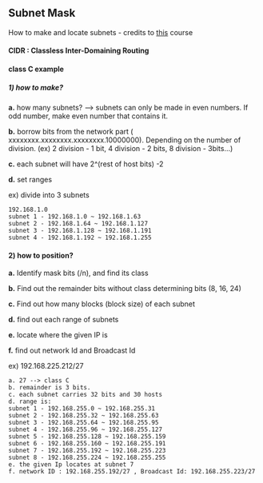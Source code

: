 ## Subnet Mask

How to make and locate subnets - credits to [this](https://www.youtube.com/watch?v=Ct4PU6CyvTQ&t=435s) course

#### CIDR : Classless Inter-Domaining Routing

#### class C example

##### 1) how to make?

**a.** how many subnets? --> subnets can only be made in even numbers. If odd number, make even number that contains it.

**b.** borrow bits from the network part ( xxxxxxxx.xxxxxxxx.xxxxxxxx.10000000). Depending on the number of division. (ex) 2 division - 1 bit, 4 division - 2 bits, 8 division - 3bits...)

**c.** each subnet will have 2^(rest of host bits) -2

**d.** set ranges

ex) divide into 3 subnets
```
192.168.1.0
subnet 1 - 192.168.1.0 ~ 192.168.1.63
subnet 2 - 192.168.1.64 ~ 192.168.1.127
subnet 3 - 192.168.1.128 ~ 192.168.1.191
subnet 4 - 192.168.1.192 ~ 192.168.1.255
```

#### 2) how to position?

**a.** Identify mask bits (/n), and find its class

**b.** Find out the remainder bits without class determining bits (8, 16, 24)

**c.** Find out how many blocks (block size) of each subnet

**d.** find out each range of subnets

**e.** locate where the given IP is

**f.** find out network Id and Broadcast Id

ex) 192.168.225.212/27
```
a. 27 --> class C
b. remainder is 3 bits.
c. each subnet carries 32 bits and 30 hosts
d. range is:
subnet 1 - 192.168.255.0 ~ 192.168.255.31
subnet 2 - 192.168.255.32 ~ 192.168.255.63
subnet 3 - 192.168.255.64 ~ 192.168.255.95
subnet 4 - 192.168.255.96 ~ 192.168.255.127
subnet 5 - 192.168.255.128 ~ 192.168.255.159
subnet 6 - 192.168.255.160 ~ 192.168.255.191
subnet 7 - 192.168.255.192 ~ 192.168.255.223
subnet 8 - 192.168.255.224 ~ 192.168.255.255
e. the given Ip locates at subnet 7
f. network ID : 192.168.255.192/27 , Broadcast Id: 192.168.255.223/27
```
